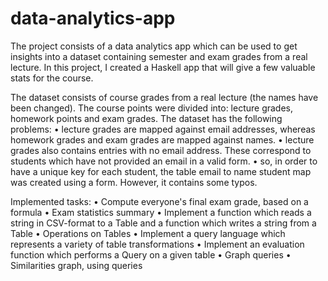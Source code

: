# data-analytics-app

  The project consists of a data analytics app which can be used to get insights into a dataset containing semester and exam grades from a real lecture. In this project, I created a Haskell app that will give a few valuable stats for the course.
  
  The dataset consists of course grades from a real lecture (the names have been changed). The course points were divided into: lecture grades, homework points and exam grades. The dataset has the following problems: 
  •	lecture grades are mapped against email addresses, whereas homework grades and exam grades are mapped against names.
  •	lecture grades also contains entries with no email address. These correspond to students which have not provided an email in a valid form.
  •	so, in order to have a unique key for each student, the table email to name student map was created using a form. However, it contains some typos.
  
  Implemented tasks:
  •	Compute everyone's final exam grade, based on a formula
  •	Exam statistics summary
  •	Implement a function which reads a string in CSV-format to a Table and a function which writes a string from a Table
  •	Operations on Tables
  •	Implement a query language which represents a variety of table transformations
  •	Implement an evaluation function which performs a Query on a given table
  •	Graph queries
  •	Similarities graph, using queries

